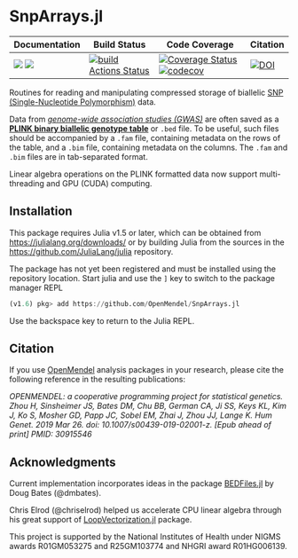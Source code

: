 # SnpArrays.jl

| **Documentation** | **Build Status** | **Code Coverage**  | **Citation**  |
|-------------------|------------------|--------------------|--------------------|
| [![](https://img.shields.io/badge/docs-latest-blue.svg)](https://OpenMendel.github.io/SnpArrays.jl/latest) [![](https://img.shields.io/badge/docs-stable-blue.svg)](https://OpenMendel.github.io/SnpArrays.jl/stable) | [![build Actions Status](https://github.com/OpenMendel/SnpArrays.jl/workflows/CI/badge.svg)](https://github.com/OpenMendel/SnpArrays.jl/actions) | [![Coverage Status](https://coveralls.io/repos/github/OpenMendel/SnpArrays.jl/badge.svg?branch=master)](https://coveralls.io/github/OpenMendel/SnpArrays.jl?branch=master) [![codecov](https://codecov.io/gh/OpenMendel/SnpArrays.jl/branch/master/graph/badge.svg)](https://codecov.io/gh/OpenMendel/SnpArrays.jl) | [![DOI](https://zenodo.org/badge/59141808.svg)](https://zenodo.org/badge/latestdoi/59141808) |

Routines for reading and manipulating compressed storage of biallelic [SNP (Single-Nucleotide Polymorphism)](https://en.wikipedia.org/wiki/Single-nucleotide_polymorphism) data.

Data from [*genome-wide association studies (GWAS)*](https://en.wikipedia.org/wiki/Genome-wide_association_study) are often saved as a [**PLINK binary biallelic genotype table**](https://www.cog-genomics.org/plink2/formats#bed) or `.bed` file.
To be useful, such files should be accompanied by a `.fam` file, containing metadata on the rows of the table, and a `.bim` file, containing metadata on the columns. The `.fam` and `.bim` files are in tab-separated format.

Linear algebra operations on the PLINK formatted data now support multi-threading and GPU (CUDA) computing.

## Installation

This package requires Julia v1.5 or later, which can be obtained from
https://julialang.org/downloads/ or by building Julia from the sources in the
https://github.com/JuliaLang/julia repository.

The package has not yet been registered and must be installed using the repository location.
Start julia and use the `]` key to switch to the package manager REPL
```julia
(v1.6) pkg> add https://github.com/OpenMendel/SnpArrays.jl
```
Use the backspace key to return to the Julia REPL.

## Citation

If you use [OpenMendel](https://openmendel.github.io) analysis packages in your research, please cite the following reference in the resulting publications:

*OPENMENDEL: a cooperative programming project for statistical genetics. Zhou H, Sinsheimer JS, Bates DM, Chu BB, German CA, Ji SS, Keys KL, Kim J, Ko S, Mosher GD, Papp JC, Sobel EM, Zhai J, Zhou JJ, Lange K. Hum Genet. 2019 Mar 26. doi: 10.1007/s00439-019-02001-z. [Epub ahead of print] PMID: 30915546*

## Acknowledgments

Current implementation incorporates ideas in the package [BEDFiles.jl](https://github.com/dmbates/BEDFiles.jl) by Doug Bates (@dmbates).

Chris Elrod (@chriselrod) helped us accelerate CPU linear algebra through his great support of [LoopVectorization.jl](https://github.com/chriselrod/LoopVectorization.jl) package.

This project is supported by the National Institutes of Health under NIGMS awards R01GM053275 and R25GM103774 and NHGRI award R01HG006139.
